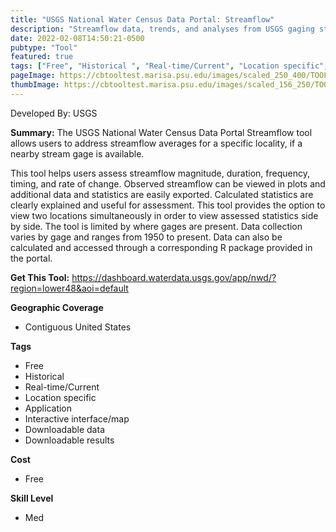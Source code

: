 ```yaml
---
title: "USGS National Water Census Data Portal: Streamflow"
description: "Streamflow data, trends, and analyses from USGS gaging stations."
date: 2022-02-08T14:50:21-0500
pubtype: "Tool"
featured: true
tags: ["Free", "Historical ", "Real-time/Current", "Location specific", "Application", "Interactive interface/map", "Downloadable data", "Downloadable results"]
pageImage: https://cbtooltest.marisa.psu.edu/images/scaled_250_400/TOOLID_55.2_ScreenCapture-1.png
thumbImage: https://cbtooltest.marisa.psu.edu/images/scaled_156_250/TOOLID_55.2_ScreenCapture-1.png
---
```

Developed By: USGS

**Summary:** The USGS National Water Census Data Portal Streamflow tool allows users to address streamflow averages for a specific locality, if a nearby stream gage is available. 

This tool helps users assess streamflow magnitude, duration, frequency, timing, and rate of change. Observed streamflow can be viewed in plots and additional data and statistics are easily exported. Calculated statistics are clearly explained and useful for assessment. This tool provides the option to view two locations simultaneously in order to view assessed statistics side by side. The tool is limited by where gages are present. Data collection varies by gage and ranges from 1950 to present. Data can also be calculated and accessed through a corresponding R package provided in the portal. 

__**Get This Tool:**__ https://dashboard.waterdata.usgs.gov/app/nwd/?region=lower48&aoi=default

__**Geographic Coverage**__
- Contiguous United States

__**Tags**__
-  Free
-  Historical 
-  Real-time/Current
-  Location specific
-  Application
-  Interactive interface/map
-  Downloadable data
-  Downloadable results

__**Cost**__
- Free

__**Skill Level**__
- Med

